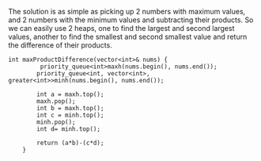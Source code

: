 The solution is as simple as picking up 2 numbers with maximum values, and 2 numbers with the minimum values and subtracting their products. So we can easily use 2 heaps, one to find the largest and second largest values, another to find the smallest and second smallest value and return the difference of their products. 


```
int maxProductDifference(vector<int>& nums) {
         priority_queue<int>maxh(nums.begin(), nums.end());
        priority_queue<int, vector<int>, greater<int>>minh(nums.begin(), nums.end());
        
        int a = maxh.top();
        maxh.pop();
        int b = maxh.top();
        int c = minh.top();
        minh.pop();
        int d= minh.top();
        
        return (a*b)-(c*d);
    }
	
